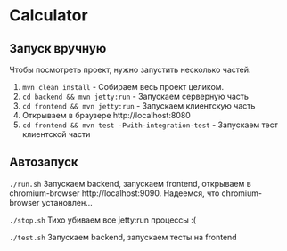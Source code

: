 # Calculator

## Запуск вручную

Чтобы посмотреть проект, нужно запустить несколько частей:
1. `mvn clean install` - Собираем весь проект целиком.
2. `cd backend && mvn jetty:run` - Запускаем серверную часть
3. `cd frontend && mvn jetty:run` - Запускаем клиентскую часть
4. Открываем в браузере http://localhost:8080
5. `cd frontend && mvn test -Pwith-integration-test` - Запускаем тест клиентской части

## Автозапуск

`./run.sh` Запускаем backend, запускаем frontend, открываем в chromium-browser http://localhost:9090.
Надеемся, что chromium-browser установлен...

`./stop.sh` Тихо убиваем все jetty:run процессы :(

`./test.sh` Запускаем backend, запускаем тесты на frontend
